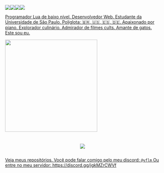 <a href="https://love2d.org/wiki/Main_Page"><img src="https://cdn.discordapp.com/attachments/725881758192762891/1191113465134333992/Sem_titulo231.png"/><a href="https://luvit.io/"><img src="https://cdn.discordapp.com/attachments/725881758192762891/1191107657638092860/image.png"/></a><a href="http://lua.org"><img src="https://img.shields.io/badge/lua-%232C2D72.svg?style=for-the-badge&logo=lua&logoColor=white"/></a><a href="https://github.com/fengari-lua/fengari"><img src="https://cdn.discordapp.com/attachments/725881758192762891/1191114021458423869/Sem_titulo2231.png"/>

Programador Lua de baixo nível. Desenvolvedor Web. Estudante da Universidade de São Paulo. Poliglota: 🇧🇷, 🇺🇸, 🇪🇸, 🇩🇪. Apaixonado por piano. Explorador culinário. Admirador de filmes cults. Amante de gatos. Este sou eu.

<img src="https://github-readme-stats.vercel.app/api/top-langs/?username=mieusk&layout=compact&theme=apprentice&hide_border=true&bg_color=1e2124&card_width=384&line_height=40" width="300"/>

<h1><p align="center"><img src="https://readme-typing-svg.demolab.com/?font=Fira+Code&weight=700&size=28&pause=1000&color=3807F7&center=true&vCenter=true&width=650&height=34&lines=Habe+ich+ein+portifolio?"/></p></h1>

Veja meus repositórios. Você pode falar comigo pelo meu discord: `@yflm`
Ou entre no meu servidor: https://discord.gg/jgkMZrCWVf
